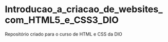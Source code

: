 # Introducao_a_criacao_de_websites_com_HTML5_e_CSS3_DIO
Repositório criado para o curso de HTML e CSS da DIO
